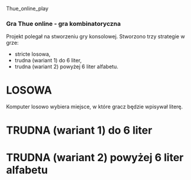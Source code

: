 Thue_online_play

### Gra Thue online - gra kombinatoryczna
Projekt polegał na stworzeniu gry konsolowej.
Stworzono trzy strategie w grze:
* stricte losowa,
* trudna (wariant 1) do 6 liter,
* trudna (wariant 2) powyżej 6 liter alfabetu.

# LOSOWA
Komputer losowo wybiera miejsce, w które gracz będzie wpisywał literę.

# TRUDNA (wariant 1) do 6 liter

# TRUDNA (wariant 2) powyżej 6 liter alfabetu
